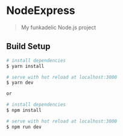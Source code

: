 # NodeExpress 

> My funkadelic Node.js project

## Build Setup

``` bash
# install dependencies
$ yarn install

# serve with hot reload at localhost:3000
$ yarn dev

or

# install dependencies
$ npm install

# serve with hot reload at localhost:3000
$ npm run dev
```
